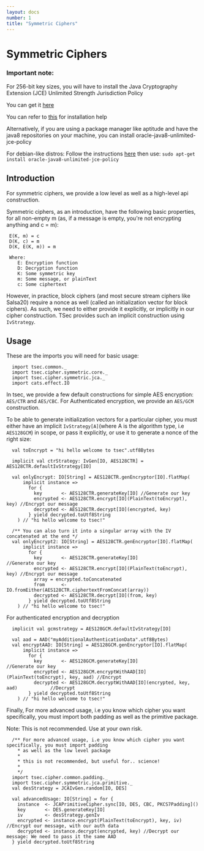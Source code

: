 ```yaml
---
layout: docs
number: 1
title: "Symmetric Ciphers"
---
```


# Symmetric Ciphers

### Important note:
For 256-bit key sizes, you will have to install the
Java Cryptography Extension (JCE) Unlimited Strength Jurisdiction Policy
    
You can get it [here](http://www.oracle.com/technetwork/java/javase/downloads/jce8-download-2133166.html)
    
You can refer to [this](https://stackoverflow.com/questions/41580489/how-to-install-unlimited-strength-jurisdiction-policy-files) for installation help 
    
Alternatively, if you are using a package manager like aptitude and have the java8 repositories on your machine,
you can install oracle-java8-unlimited-jce-policy
   
For debian-like distros:
Follow the instructions [here](http://tipsonubuntu.com/2016/07/31/install-oracle-java-8-9-ubuntu-16-04-linux-mint-18)
then use: `sudo apt-get install oracle-java8-unlimited-jce-policy`

## Introduction

For symmetric ciphers, we provide a low level as well as a high-level api construction.

Symmetric ciphers, as an introduction, have the following basic properties, for all non-empty m (as,  if a message is
empty, you're not encrypting anything and c = m):
```
 E(K, m) = c
 D(K, c) = m
 D(K, E(K, m)) = m
 
 Where:
    E: Encryption function
    D: Decryption function
    K: Some symmetric key
    m: Some message, or plainText
    c: Some ciphertext
```

However, in practice, block ciphers (and most secure stream ciphers like Salsa20) require a nonce as well
(called an initialization vector for block ciphers). As such, we need to either provide it explicitly, or
implicitly in our cipher construction. TSec provides such an implicit construction using `IvStrategy`.

## Usage

These are the imports you will need for basic usage:

```tut:silent
  import tsec.common._
  import tsec.cipher.symmetric.core._
  import tsec.cipher.symmetric.jca._
  import cats.effect.IO
```

In tsec, we provide a few default constructions for simple AES encryption:
`AES/CTR` and `AES/CBC`. For Authenticated encryption, 
we provide an `AES/GCM` construction.

To be able to generate initialization vectors for a particular cipher, you must either
have an implicit `IvStrategy[A]`(where A is the algorithm type, i.e `AES128GCM`) in scope, or pass it explicitly,
or use it to generate a nonce of the right size:


```tut
  val toEncrypt = "hi hello welcome to tsec".utf8Bytes

  implicit val ctrStrategy: IvGen[IO, AES128CTR] = AES128CTR.defaultIvStrategy[IO]

  val onlyEncrypt: IO[String] = AES128CTR.genEncryptor[IO].flatMap(
      implicit instance =>
        for {
          key       <- AES128CTR.generateKey[IO] //Generate our key
          encrypted <- AES128CTR.encrypt[IO](PlainText(toEncrypt), key) //Encrypt our message
          decrypted <- AES128CTR.decrypt[IO](encrypted, key)
        } yield decrypted.toUtf8String
    ) // "hi hello welcome to tsec!"

  /** You can also turn it into a singular array with the IV concatenated at the end */
  val onlyEncrypt2: IO[String] = AES128CTR.genEncryptor[IO].flatMap(
      implicit instance =>
        for {
          key       <- AES128CTR.generateKey[IO]                        //Generate our key
          encrypted <- AES128CTR.encrypt[IO](PlainText(toEncrypt), key) //Encrypt our message
          array = encrypted.toConcatenated
          from      <- IO.fromEither(AES128CTR.ciphertextFromConcat(array))
          decrypted <- AES128CTR.decrypt[IO](from, key)
        } yield decrypted.toUtf8String
    ) // "hi hello welcome to tsec!"
```

For authenticated encryption and decryption

```tut
  implicit val gcmstrategy = AES128GCM.defaultIvStrategy[IO]

  val aad = AAD("myAdditionalAuthenticationData".utf8Bytes)
  val encryptAAD: IO[String] = AES128GCM.genEncryptor[IO].flatMap(
      implicit instance =>
        for {
          key       <- AES128GCM.generateKey[IO]                                    //Generate our key
          encrypted <- AES128GCM.encryptWithAAD[IO](PlainText(toEncrypt), key, aad) //Encrypt
          decrypted <- AES128GCM.decryptWithAAD[IO](encrypted, key, aad)            //Decrypt
        } yield decrypted.toUtf8String
    ) // "hi hello welcome to tsec!"
```

Finally, For more advanced usage, i.e you know which cipher you want specifically, you must import 
both padding as well as the primitive package.

Note: This is not recommended. Use at your own risk.

```tut
  /** For more advanced usage, i.e you know which cipher you want specifically, you must import padding
    * as well as the low level package
    *
    * this is not recommended, but useful for.. science!
    *
    */
  import tsec.cipher.common.padding._
  import tsec.cipher.symmetric.jca.primitive._
  val desStrategy = JCAIvGen.random[IO, DES]

  val advancedUsage: IO[String] = for {
    instance  <- JCAPrimitiveCipher.sync[IO, DES, CBC, PKCS7Padding]()
    key       <- DES.generateKey[IO]
    iv        <- desStrategy.genIv
    encrypted <- instance.encrypt(PlainText(toEncrypt), key, iv) //Encrypt our message, with our auth data
    decrypted <- instance.decrypt(encrypted, key) //Decrypt our message: We need to pass it the same AAD
  } yield decrypted.toUtf8String
```